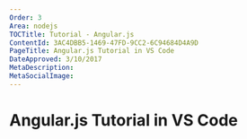 ```yaml
---
Order: 3
Area: nodejs
TOCTitle: Tutorial - Angular.js
ContentId: 3AC4DBB5-1469-47FD-9CC2-6C94684D4A9D
PageTitle: Angular.js Tutorial in VS Code
DateApproved: 3/10/2017
MetaDescription: 
MetaSocialImage: 
---
```


# Angular.js Tutorial in VS Code